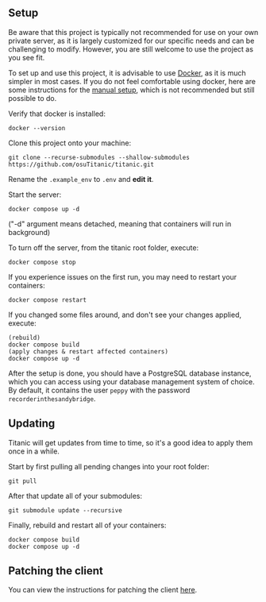 
## Setup

Be aware that this project is typically not recommended for use on your own private server, as it is largely customized for our specific needs and can be challenging to modify. However, you are still welcome to use the project as you see fit.

To set up and use this project, it is advisable to use [Docker](https://www.docker.com/), as it is much simpler in most cases. If you do not feel comfortable using docker, here are some instructions for the [manual setup](https://github.com/osuTitanic/titanic/blob/main/MANUAL.md), which is not recommended but still possible to do.

Verify that docker is installed:

```
docker --version
```

Clone this project onto your machine:

```
git clone --recurse-submodules --shallow-submodules https://github.com/osuTitanic/titanic.git
```

Rename the `.example_env` to `.env` and **edit it**.

Start the server:

```
docker compose up -d
```

("-d" argument means detached, meaning that containers will run in background)

To turn off the server, from the titanic root folder, execute:

```
docker compose stop
```

If you experience issues on the first run, you may need to restart your containers:

```
docker compose restart
```

If you changed some files around, and don't see your changes applied, execute:

```
(rebuild)
docker compose build
(apply changes & restart affected containers)
docker compose up -d
```

After the setup is done, you should have a PostgreSQL database instance, which you can access using your database management system of choice.
By default, it contains the user `peppy` with the password `recorderinthesandybridge`.

## Updating

Titanic will get updates from time to time, so it's a good idea to apply them once in a while.

Start by first pulling all pending changes into your root folder:

```
git pull
```

After that update all of your submodules:

```
git submodule update --recursive
```

Finally, rebuild and restart all of your containers:

```
docker compose build
docker compose up -d
```

## Patching the client

You can view the instructions for patching the client [here](https://github.com/osuTitanic/clients/blob/main/PATCHING.md).